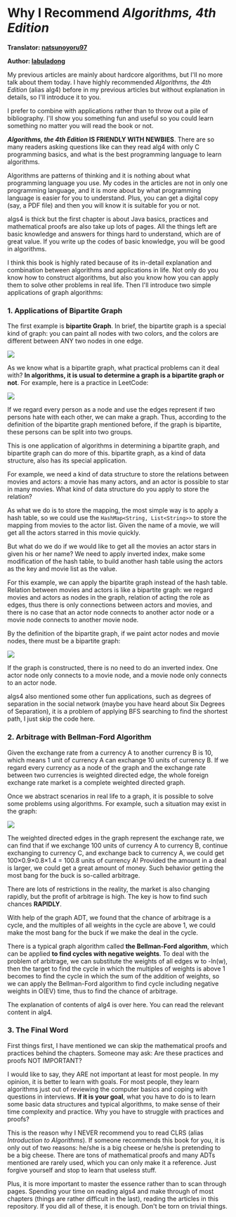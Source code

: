 # Why I Recommend _Algorithms, 4th Edition_

**Translator: [natsunoyoru97](https://github.com/natsunoyoru97)**

**Author: [labuladong](https://github.com/labuladong)**

My previous articles are mainly about hardcore algorithms, but I'll no more talk about them today. I have highly recommended _Algorithms, the 4th Edition_ (alias alg4) before in my previous articles but without explanation in details, so I'll introduce it to you.

I prefer to combine with applications rather than to throw out a pile of bibliography. I'll show you something fun and useful so you could learn something no matter you will read the book or not.

**_Algorithms, the 4th Edition_ IS FRIENDLY WITH NEWBIES**. There are so many readers asking questions like can they read alg4 with only C programming basics, and what is the best programming language to learn algorithms.


Algorithms are patterns of thinking and it is nothing about what programming language you use. My codes in the articles are not in only one programming language, and it is more about by what programming language is easier for you to understand. Plus, you can get a digital copy (say, a PDF file) and then you will know it is suitable for you or not.

algs4 is thick but the first chapter is about Java basics, practices and mathematical proofs are also take up lots of pages. All the things left are basic knowledge and answers for things hard to understand, which are of great value. If you write up the codes of basic knowledge, you will be good in algorithms.

I think this book is highly rated because of its in-detail explanation and combination between algorithms and applications in life. Not only do you know how to construct algorithms, but also you know how you can apply them to solve other problems in real life. Then I'll introduce two simple applications of graph algorithms:  


### 1. Applications of Bipartite Graph

The first example is **bipartite Graph**. In brief, the bipartite graph is a special kind of graph: you can paint all nodes with two colors, and the colors are different between ANY two nodes in one edge.

![](../pictures/algo4/1.jpg)

As we know what is a bipartite graph, what practical problems can it deal with? **In algorithms, it is usual to determine a graph is a bipartite graph or not**. For example, here is a practice in LeetCode:

![](../pictures/algo4/title.png)

If we regard every person as a node and use the edges represent if two persons hate with each other, we can make a graph. Thus,  according to the definition of the bipartite graph mentioned before, if the graph is bipartite, these persons can be split into two groups.

This is one application of algorithms in determining a bipartite graph, and bipartite graph can do more of this. bipartite graph, as a kind of data structure, also has its special application.

For example, we need a kind of data structure to store the relations between movies and actors: a movie has many actors, and an actor is possible to star in many movies. What kind of data structure do you apply to store the relation?

As what we do is to store the mapping, the most simple way is to apply a hash table, so we could use the `HashMap<String, List<String>>` to store the mapping from movies to the actor list. Given the name of a movie, we will get all the actors starred in this movie quickly.

But what do we do if we would like to get all the movies an actor stars in given his or her name? We need to apply inverted index, make some modification of the hash table, to build another hash table using the actors as the key and movie list as the value.

For this example, we can apply the bipartite graph instead of the hash table. Relation between movies and actors is like a bipartite graph: we regard movies and actors as nodes in the graph, relation of acting the role as edges, thus there is only connections between actors and movies, and there is no case that an actor node connects to another actor node or a movie node connects to another movie node.

By the definition of the bipartite graph, if we paint actor nodes and movie nodes, there must be a bipartite graph:

![](../pictures/algo4/2.jpg)

If the graph is constructed, there is no need to do an inverted index. One actor node only connects to a movie node, and a movie node only connects to an actor node.

algs4 also mentioned some other fun applications, such as degrees of separation in the social network (maybe you have heard about Six Degrees of Separation), it is a problem of applying BFS searching to find the shortest path, I just skip the code here.

### 2. Arbitrage with Bellman-Ford Algorithm

Given the exchange rate from a currency A to another currency B is 10, which means 1 unit of currency A can exchange 10 units of currency B. If we regard every currency as a node of the graph and the exchange rate between two currencies is weighted directed edge, the whole foreign exchange rate market is a complete weighted directed graph.

Once we abstract scenarios in real life to a graph, it is possible to solve some problems using algorithms. For example, such a situation may exist in the graph:

![](../pictures/algo4/3.jpg)

The weighted directed edges in the graph represent the exchange rate, we can find that if we exchange 100 units of currency A to currency B, continue exchanging to currency C, and exchange back to currency A, we could get 100×0.9×0.8×1.4 = 100.8 units of currency A! Provided the amount in a deal is larger, we could get a great amount of money. Such behavior getting the most bang for the buck is so-called arbitrage.

There are lots of restrictions in the reality, the market is also changing rapidly, but the profit of arbitrage is high. The key is how to find such chances **RAPIDLY**.

With help of the graph ADT, we found that the chance of arbitrage is a cycle, and the multiples of all weights in the cycle are above 1, we could make the most bang for the buck if we make the deal in the cycle.

There is a typical graph algorithm called **the Bellman-Ford algorithm**, which can be applied **to find cycles with negative weights**. To deal with the problem of arbitrage, we can substitute the weights of all edges w to -ln(w), then the target to find the cycle in which the multiples of weights is above 1 becomes to find the cycle in which the sum of the addition of weights, so we can apply the Bellman-Ford algorithm to find cycle including negative weights in O(EV) time, thus to find the chance of arbitrage.

The explanation of contents of alg4 is over here. You can read the relevant content in alg4. 

### 3. The Final Word

First things first, I have mentioned we can skip the mathematical proofs and practices behind the chapters. Someone may ask: Are these practices and proofs NOT IMPORTANT?

I would like to say, they ARE not important at least for most people. In my opinion, it is better to learn with goals. For most people, they learn algorithms just out of reviewing the computer basics and coping with questions in interviews. **If it is your goal**, what you have to do is to learn some basic data structures and typical algorithms, to make sense of their time complexity and practice. Why you have to struggle with practices and proofs?

This is the reason why I NEVER recommend you to read CLRS (alias _Introduction to Algorithms_). If someone recommends this book for you, it is only out of two reasons: he/she is a big cheese or he/she is pretending to be a big cheese. There are tons of mathematical proofs and many ADTs mentioned are rarely used, which you can only make it a reference. Just forgive yourself and stop to learn that useless stuff. 

Plus, it is more important to master the essence rather than to scan through pages. Spending your time on reading algs4 and make through of most chapters (things are rather difficult in the last), reading the articles in this repository. If you did all of these, it is enough. Don't be torn on trivial things.
